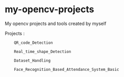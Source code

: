 # my-opencv-projects
My opencv projects and tools created by myself

Projects :

        QR_code_Detection

        Real_time_shape_Detection
        
        Dataset_Handling
        
        Face_Recognition_Based_Attendance_System_Basic

        
